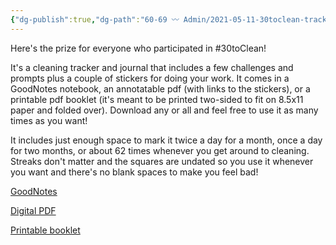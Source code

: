 ```yaml
---
{"dg-publish":true,"dg-path":"60-69 〰️ Admin/2021-05-11-30toclean-tracking-maze.md","dg-permalink":"30toclean-tracking-maze","permalink":"/30toclean-tracking-maze/","title":"#30toClean Tracking Maze","noteIcon":"","created":"2021-05-11T13:18:53","updated":"2023-08-03T17:08:26.000-04:00"}
---
```



Here's the prize for everyone who participated in #30toClean!

It's a cleaning tracker and journal that includes a few challenges and prompts plus a couple of stickers for doing your work. It comes in a GoodNotes notebook, an annotatable pdf (with links to the stickers), or a printable pdf booklet (it's meant to be printed two-sided to fit on 8.5x11 paper and folded over). Download any or all and feel free to use it as many times as you want!

It includes just enough space to mark it twice a day for a month, once a day for two months, or about 62 times whenever you get around to cleaning. Streaks don't matter and the squares are undated so you use it whenever you want and there's no blank spaces to make you feel bad!

[GoodNotes](https://drive.google.com/file/d/1PyWpumZFo2v_bZD9mB9uOJqgZVX57OZe/view?usp=sharing)

[Digital PDF](https://drive.google.com/file/d/1q9io9I6U6LcsQ8ec9I0Ow3kg_msbDzgG/view?usp=sharing)

[Printable booklet](https://drive.google.com/file/d/1uhmMbq8DYcnMbzYMUsWKJQ0Twtmoap-Q/view?usp=sharing)
